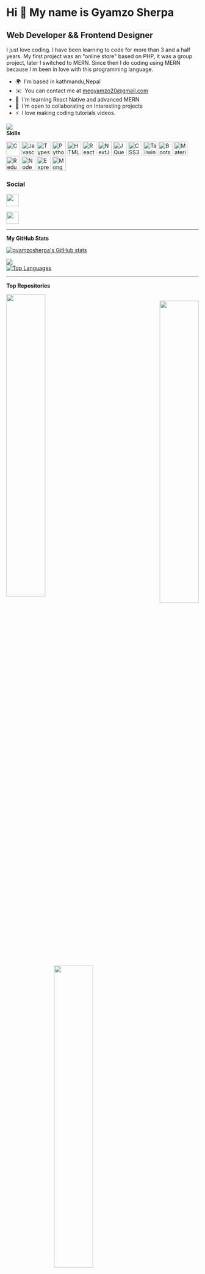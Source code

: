 Hi 👋 My name is Gyamzo Sherpa
==============================

Web Developer && Frontend Designer
----------------------------------

I just love coding. I have been learning to code for more than 3 and a half years. My first project was an "online store" based on PHP, it was a group project, later I switched to MERN. Since then I do coding using MERN because I m been in love with this programming language.

*   🌍  I'm based in kathmandu,Nepal
*   ✉️  You can contact me at [megyamzo20@gmail.com](mailto:megyamzo20@gmail.com)
*   🧠  I'm learning React Native and advanced MERN
*   🤝  I'm open to collaborating on Interesting projects
*   ⚡  I love making coding tutorials videos.

<a href="https://www.github.com/gyamzosherpa" target="_blank" rel="noreferrer"><img
                  src="https://img.shields.io/github/followers/gyamzosherpa?logo=github&style=for-the-badge&color=84cc16&labelColor=581c87" /></a><br/>
                  <b>Skills</b>
<p align="left">
<a href="https://docs.microsoft.com/en-us/cpp/?view=msvc-170" target="_blank" rel="noreferrer"><img src="https://raw.githubusercontent.com/danielcranney/readme-generator/main/public/icons/skills/c-colored.svg" width="36" height="36" alt="C" /></a>
                                <a href="https://developer.mozilla.org/en-US/docs/Web/JavaScript" target="_blank" rel="noreferrer"><img src="https://raw.githubusercontent.com/danielcranney/readme-generator/main/public/icons/skills/javascript-colored.svg" width="36" height="36" alt="Javascript" /></a>
                                <a href="https://www.typescriptlang.org/" target="_blank" rel="noreferrer"><img src="https://raw.githubusercontent.com/danielcranney/readme-generator/main/public/icons/skills/typescript-colored.svg" width="36" height="36" alt="Typescript" /></a>
                                <a href="https://www.python.org/" target="_blank" rel="noreferrer"><img src="https://raw.githubusercontent.com/danielcranney/readme-generator/main/public/icons/skills/python-colored.svg" width="36" height="36" alt="Python" /></a>
                                <a href="https://developer.mozilla.org/en-US/docs/Glossary/HTML5" target="_blank" rel="noreferrer"><img src="https://raw.githubusercontent.com/danielcranney/readme-generator/main/public/icons/skills/html5-colored.svg" width="36" height="36" alt="HTML5" /></a>
                                <a href="https://reactjs.org/" target="_blank" rel="noreferrer"><img src="https://raw.githubusercontent.com/danielcranney/readme-generator/main/public/icons/skills/react-colored.svg" width="36" height="36" alt="React" /></a>
                                <a href="https://nextjs.org/docs" target="_blank" rel="noreferrer"><img src="https://raw.githubusercontent.com/danielcranney/readme-generator/main/public/icons/skills/nextjs-colored.svg" width="36" height="36" alt="NextJs" /></a>
                                <a href="https://jquery.com/" target="_blank" rel="noreferrer"><img src="https://raw.githubusercontent.com/danielcranney/readme-generator/main/public/icons/skills/jquery-colored.svg" width="36" height="36" alt="JQuery" /></a>
                                <a href="https://www.w3.org/TR/CSS/#css" target="_blank" rel="noreferrer"><img src="https://raw.githubusercontent.com/danielcranney/readme-generator/main/public/icons/skills/css3-colored.svg" width="36" height="36" alt="CSS3" /></a>
                                <a href="https://tailwindcss.com/" target="_blank" rel="noreferrer"><img src="https://raw.githubusercontent.com/danielcranney/readme-generator/main/public/icons/skills/tailwindcss-colored.svg" width="36" height="36" alt="TailwindCSS" /></a>
                                <a href="https://getbootstrap.com/" target="_blank" rel="noreferrer"><img src="https://raw.githubusercontent.com/danielcranney/readme-generator/main/public/icons/skills/bootstrap-colored.svg" width="36" height="36" alt="Bootstrap" /></a>
                                <a href="https://mui.com/" target="_blank" rel="noreferrer"><img src="https://raw.githubusercontent.com/danielcranney/readme-generator/main/public/icons/skills/materialui-colored.svg" width="36" height="36" alt="Material UI" /></a>
                                <a href="https://redux.js.org/" target="_blank" rel="noreferrer"><img src="https://raw.githubusercontent.com/danielcranney/readme-generator/main/public/icons/skills/redux-colored.svg" width="36" height="36" alt="Redux" /></a>
                                <a href="https://nodejs.org/en/" target="_blank" rel="noreferrer"><img src="https://raw.githubusercontent.com/danielcranney/readme-generator/main/public/icons/skills/nodejs-colored.svg" width="36" height="36" alt="NodeJS" /></a>
                                <a href="https://expressjs.com/" target="_blank" rel="noreferrer"><img src="https://raw.githubusercontent.com/danielcranney/readme-generator/main/public/icons/skills/express-colored.svg" width="36" height="36" alt="Express" /></a>
                                <a href="https://www.mongodb.com/" target="_blank" rel="noreferrer"><img src="https://raw.githubusercontent.com/danielcranney/readme-generator/main/public/icons/skills/mongodb-colored.svg" width="36" height="36" alt="MongoDB" /></a>
</p>
                  
                  
<div style={{display:"flex"}}>
<h3>Social</h3>
                          
 <a href="https://www.facebook.com/gyamzo117" target="_blank" rel="noreferrer"><img src="https://raw.githubusercontent.com/danielcranney/readme-generator/main/public/icons/socials/facebook.svg" width="32" height="32" /></a>
                                                    
<a href="http://www.instagram.com/gyamzo_sherpa" target="_blank" rel="noreferrer"><img src="https://raw.githubusercontent.com/danielcranney/readme-generator/main/public/icons/socials/instagram.svg" width="32" height="32" /></a>
                          
</div>
<hr/>

<b>My GitHub Stats</b>
<br/>

<a href="http://www.github.com/gyamzosherpa"><img src="https://github-readme-stats.vercel.app/api?username=gyamzosherpa&show_icons=true&hide=issues,contribs&title_color=facc15&text_color=ffffff&icon_color=84cc16&bg_color=581c87&hide_border=true&show_icons=true" alt="gyamzosherpa's GitHub stats" /></a>
<br/>

<a href="http://www.github.com/gyamzosherpa"><img src="https://github-readme-streak-stats.herokuapp.com/?user=gyamzosherpa&stroke=ffffff&background=581c87&ring=facc15&fire=facc15&currStreakNum=ffffff&currStreakLabel=facc15&sideNums=ffffff&sideLabels=ffffff&dates=ffffff&hide_border=true" /></a>
<br/>
<a href="https://github.com/gyamzosherpa" align="left"><img src="https://github-readme-stats.vercel.app/api/top-langs/?username=gyamzosherpa&langs_count=10&title_color=facc15&text_color=ffffff&icon_color=84cc16&bg_color=581c87&hide_border=true&locale=en&custom_title=Top%20%Languages" alt="Top Languages" /></a>
<br/>
 <hr/>
 
<b>Top Repositories</b>
<div width="100%" align="center"><a href="https://github.com/gyamzosherpa/twitter-clone" align="left"><img align="left" width="45%" src="https://github-readme-stats.vercel.app/api/pin/?username=gyamzosherpa&repo=twitter-clone&title_color=facc15&text_color=ffffff&icon_color=84cc16&bg_color=581c87&hide_border=true&locale=en" /></a>
 <br/>
<a href="https://github.com/gyamzosherpa/MiStore_clone" align="right"><img align="right" width="45%" src="https://github-readme-stats.vercel.app/api/pin/?username=gyamzosherpa&repo=MiStore_clone&title_color=facc15&text_color=ffffff&icon_color=84cc16&bg_color=581c87&hide_border=true&locale=en" /></a></div><br />
<a href="https://github.com/gyamzosherpa/materialUI_App" align="right"><img align="left" width="45%" src="https://github-readme-stats.vercel.app/api/pin/?username=gyamzosherpa&repo=materialUI_App&title_color=facc15&text_color=ffffff&icon_color=84cc16&bg_color=581c87&hide_border=true&locale=en" /></a>

